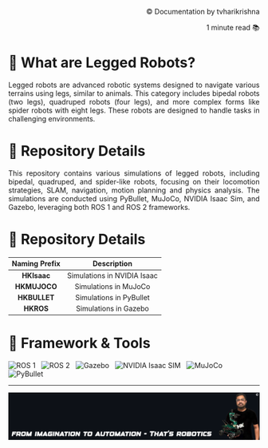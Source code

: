 <!-- README: HariKrishna_ComputerVision-->
<p align="right">© Documentation by tvharikrishna</p>
<p align="right">1 minute read 📚</p>

# 🔻 What are Legged Robots?
<p align='justify'>Legged robots are advanced robotic systems designed to navigate various terrains using legs, similar to animals. This category includes bipedal robots (two legs), quadruped robots (four legs), and more complex forms like spider robots with eight legs. These robots are designed to handle tasks in challenging environments.

# 🔻 Repository Details
<p align='justify'>This repository contains various simulations of legged robots, including bipedal, quadruped, and spider-like robots, focusing on their locomotion strategies, SLAM, navigation, motion planning and physics analysis. The simulations are conducted using PyBullet, MuJoCo, NVIDIA Isaac Sim, and Gazebo, leveraging both ROS 1 and ROS 2 frameworks.</p>

<!-- Repo Details -->
<h1 align="left">🔻 Repository Details</h1>
<table align="center">
<thead>
<tr>
<th align="center">Naming Prefix</th>
<th align="center">Description</th>
</tr>
</thead>
<tbody>
<tr>
<td align="center"><strong>HKIsaac</strong></td>
<td align="center">Simulations in NVIDIA Isaac</td>
</tr>
<tr>
<td align="center"><strong>HKMUJOCO</strong></td>
<td align="center">Simulations in MuJoCo</td>
</tr>
<tr>
<td align="center"><strong>HKBULLET</strong></td>
<td align="center">Simulations in PyBullet</td>
</tr>
<tr>
<td align="center"><strong>HKROS</strong></td>
<td align="center">Simulations in Gazebo</td>
</tr>
</tbody>
</table>

# 🔻 Framework & Tools

<img src="https://img.shields.io/badge/ROS%201-22314E.svg?&style=flat-square&logo=ros&logoColor=white" alt="ROS 1" style="height: 25px;"/> &nbsp;
<img src="https://img.shields.io/badge/ROS%202-22314E.svg?&style=flat-square&logo=ros&logoColor=white" alt="ROS 2" style="height: 25px;"/> &nbsp;
<img src="https://img.shields.io/badge/Gazebo-007ACC.svg?&style=flat-square&logo=ros&logoColor=white" alt="Gazebo" style="height: 25px;"/> &nbsp;
<img src="https://img.shields.io/badge/NVIDIA%20Isaac-76B900.svg?&style=flat-square&logo=nvidia&logoColor=white" alt="NVIDIA Isaac SIM" style="height: 25px;"/> &nbsp;
<img src="https://img.shields.io/badge/MuJoCo-008080.svg?&style=flat-square&logo=Brave&logoColor=white" alt="MuJoCo" style="height: 25px;"/> &nbsp;
<img src="https://img.shields.io/badge/PyBullet-FFA500.svg?&style=flat-square&logo=deno&logoColor=464647" alt="PyBullet" style="height: 25px;"/> &nbsp;


<hr> 

<p align="center">
    <img src="readme_data/hk_quote.png" alt="Inspiring quote related to computer vision and robotics" width="1500"/>
</p>
